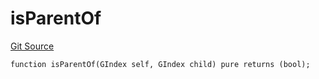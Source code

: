 # isParentOf
[Git Source](https://github.com/lidofinance/community-staking-module/blob/a195b01bbb6171373c6b27ef341ec075aa98a44e/src/lib/GIndex.sol)


```solidity
function isParentOf(GIndex self, GIndex child) pure returns (bool);
```

